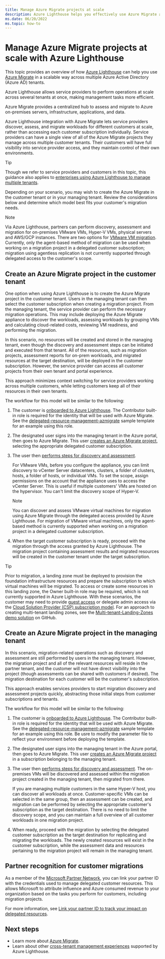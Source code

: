 ```yaml
---
title: Manage Azure Migrate projects at scale
description: Azure Lighthouse helps you effectively use Azure Migrate across delegated customer resources.
ms.date: 06/20/2022
ms.topic: how-to
---
```


# Manage Azure Migrate projects at scale with Azure Lighthouse

This topic provides an overview of how [Azure Lighthouse](../overview.md) can help you use [Azure Migrate](../../migrate/migrate-services-overview.md) in a scalable way across multiple Azure Active Directory (Azure AD) tenants.

Azure Lighthouse allows service providers to perform operations at scale across several tenants at once, making management tasks more efficient.

Azure Migrate provides a centralized hub to assess and migrate to Azure on-premises servers, infrastructure, applications, and data.

Azure Lighthouse integration with Azure Migrate lets service providers discover, assess, and migrate workloads for different customers at scale, rather than accessing each customer subscription individually. Service providers can have a single view of all of the Azure Migrate projects they manage across multiple customer tenants. Their customers will have full visibility into service provider access, and they maintain control of their own environments.

> [!TIP]
> Though we refer to service providers and customers in this topic, this guidance also applies to [enterprises using Azure Lighthouse to manage multiple tenants](../concepts/enterprise.md).

Depending on your scenario, you may wish to create the Azure Migrate in the customer tenant or in your managing tenant. Review the considerations below and determine which model best fits your customer's migration needs.

> [!NOTE]
> Via Azure Lighthouse, partners can perform discovery, assessment and migration for on-premises VMware VMs, Hyper-V VMs, physical servers and AWS/GCP instances. There are two options for [VMware VM migration](../../migrate/server-migrate-overview.md). Currently, only the agent-based method of migration can be used when working on a migration project in a delegated customer subscription; migration using agentless replication is not currently supported through delegated access to the customer's scope.

## Create an Azure Migrate project in the customer tenant

One option when using Azure Lighthouse is to create the Azure Migrate project in the customer tenant. Users in the managing tenant can then select the customer subscription when creating a migration project. From the managing tenant, the service provider can perform the necessary migration operations. This may include deploying the Azure Migrate appliance to discover the workloads, assessing workloads by grouping VMs and calculating cloud-related costs, reviewing VM readiness, and performing the migration.

In this scenario, no resources will be created and stored in the managing tenant, even though the discovery and assessment steps can be initiated and executed from that tenant. All of the resources, such as migration projects, assessment reports for on-prem workloads, and migrated resources at the target destination, will be deployed in the customer subscription. However, the service provider can access all customer projects from their own tenant and portal experience.

This approach minimizes context switching for service providers working across multiple customers, while letting customers keep all of their resources in their own tenants.

The workflow for this model will be similar to the following:

1. The customer is [onboarded to Azure Lighthouse](onboard-customer.md). The Contributor built-in role is required for the identity that will be used with Azure Migrate. See the [delegated-resource-management-azmigrate](https://github.com/Azure/Azure-Lighthouse-samples/tree/master/templates/delegated-resource-management-azmigrate) sample template for an example using this role.
1. The designated user signs into the managing tenant in the Azure portal, then goes to Azure Migrate. This user [creates an Azure Migrate project](../../migrate/create-manage-projects.md), selecting the appropriate delegated customer subscription.
1. The user then [performs steps for discovery and assessment](../../migrate/tutorial-discover-vmware.md).

   For VMware VMs, before you configure the appliance, you can limit discovery to vCenter Server datacenters, clusters, a folder of clusters, hosts, a folder of hosts, or individual VMs. To set the scope, assign permissions on the account that the appliance uses to access the vCenter Server. This is useful if multiple customers' VMs are hosted on the hypervisor. You can't limit the discovery scope of Hyper-V.

    > [!NOTE]
    > You can discover and assess VMware virtual machines for migration using Azure Migrate through the delegated access provided by Azure Lighthouse. For migration of VMware virtual machines, only the agent-based method is currently supported when working on a migration project in a delegated customer subscription.

1. When the target customer subscription is ready, proceed with the migration through the access granted by Azure Lighthouse. The migration project containing assessment results and migrated resources will be created in the customer tenant under the target subscription.

> [!TIP]
> Prior to migration, a landing zone must be deployed to provision the foundation infrastructure resources and prepare the subscription to which virtual machines will be migrated. To access or create some resources in this landing zone, the Owner built-in role may be required, which is not currently supported in Azure Lighthouse. With these scenarios, the customer may need to provide [guest access](/azure/active-directory/external-identities/what-is-b2b) or delegate admin access via the [Cloud Solution Provider (CSP) subscription model](/partner-center/customers-revoke-admin-privileges). For an approach to creating multi-tenant landing zones, see the [Multi-tenant-Landing-Zones demo solution](https://github.com/Azure/Multi-tenant-Landing-Zones) on GitHub.

## Create an Azure Migrate project in the managing tenant

In this scenario, migration-related operations such as discovery and assessment are still performed by users in the managing tenant. However, the migration project and all of the relevant resources will reside in the partner tenant, and the customer will not have direct visibility into the project (though assessments can be shared with customers if desired). The migration destination for each customer will be the customer's subscription.

This approach enables services providers to start migration discovery and assessment projects quickly, abstracting those initial steps from customer subscriptions and tenants.

The workflow for this model will be similar to the following:

1. The customer is [onboarded to Azure Lighthouse](onboard-customer.md). The Contributor built-in role is required for the identity that will be used with Azure Migrate. See the [delegated-resource-management-azmigrate](https://github.com/Azure/Azure-Lighthouse-samples/tree/master/templates/delegated-resource-management-azmigrate) sample template for an example using this role. Be usre to modify the parameter file to reflect your environment before deploying the template.
1. The designated user signs into the managing tenant in the Azure portal, then goes to Azure Migrate. This user [creates an Azure Migrate project](../../migrate/create-manage-projects.md) in a subscription belonging to the managing tenant.
1. The user then [performs steps for discovery and assessment](../../migrate/tutorial-discover-vmware.md). The on-premises VMs will be discovered and assessed within the migration project created in the managing tenant, then migrated from there.

   If you are managing multiple customers in the same Hyper-V host, you can discover all workloads at once. Customer-specific VMs can be selected in the same group, then an assessment can be created, and migration can be performed by selecting the appropriate customer's subscription as the target destination. There is no need to limit the discovery scope, and you can maintain a  full overview of all customer workloads in one migration project.

1. When ready, proceed with the migration by selecting the delegated customer subscription as the target destination for replicating and migrating the workloads. The newly created resources will exist in the customer subscription, while the assessment data and resources pertaining to the migration project will remain in the managing tenant.

## Partner recognition for customer migrations

As a member of the [Microsoft Partner Network](https://partner.microsoft.com), you can link your partner ID with the credentials used to manage delegated customer resources. This allows Microsoft to attribute influence and Azure consumed revenue to your organization based on the tasks you perform for customers, including migration projects.

For more information, see [Link your partner ID to track your impact on delegated resources](partner-earned-credit.md).

## Next steps

- Learn more about [Azure Migrate](../../migrate/migrate-services-overview.md).
- Learn about other [cross-tenant management experiences](../concepts/cross-tenant-management-experience.md) supported by Azure Lighthouse.
